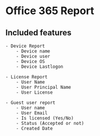 # Office 365 Report

## Included features

    - Device Report
        - Device name
        - Device user
        - Device OS
        - Device Lastlogon

    - License Report
        - User Name
        - User Principal Name
        - User License

    - Guest user report
        - User name
        - User Email
        - Is licensed (Yes/No)
        - Status (Accepted or not)
        - Created Date

    
